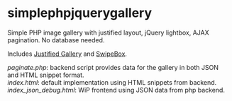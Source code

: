 # simplephpjquerygallery
Simple PHP image gallery with justified layout, jQuery lightbox, AJAX pagination. No database needed.

Includes [Justified Gallery](http://miromannino.github.io/Justified-Gallery) and [SwipeBox](http://brutaldesign.github.io/swipebox/).

*paginate.php*: backend script provides data for the gallery in both JSON and HTML snippet format.  
*index.html*: default implementation using HTML snippets from backend.  
*index_json_debug.html*: WiP frontend using JSON data from php backend.  
